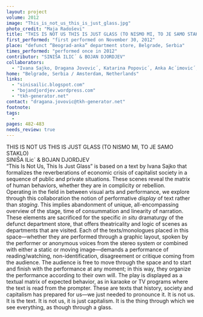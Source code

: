 ```yaml
---
layout: project
volume: 2012
image: "This_is_not_us_this_is_just_glass.jpg"
photo_credit: "Maja Radoševi"
title: "THIS IS NOT US THIS IS JUST GLASS (TO NISMO MI, TO JE SAMO STAKLO)"
first_performed: "first performed on November 30, 2012"
place: "defunct “Beograd-anka” department store, Belgrade, Serbia"
times_performed: "performed once in 2012"
contributor: "SINIŠA ILIC´ & BOJAN DJORDJEV"
collaborators: 
  - "Ivana Sajko, Dragana Jovovic´, Katarina Popovic´, Anka Ac´imovic´, Pavle Cˇemerikic´, Andrijana Đord-evic´, Andrej Kovacˇic´, Vasilije Krstic´, Nad-a Marjanovic´, Ivana Markovic´, Nina Mrda, Aleksandra Pavic´, Pavle Simovic´, Miloš Timotijevic´, Luka Zoric´, Cˇarni Đeric´, Dragica Đjord-ev, Nebojša Vukelic´, Dragan Arsic´, TkH—Walking Theory"
home: "Belgrade, Serbia / Amsterdam, Netherlands"
links: 
  - "sinisailic.blogspot.com"
  - "bojandjordjev.wordpress.com"
  - "tkh-generator.net"
contact: "dragana.jovovic@tkh-generator.net"
footnote: 
tags: 
  - 
pages: 482-483
needs_review: true
---
```


 THIS IS NOT US THIS IS JUST GLASS (TO NISMO MI, TO JE SAMO STAKLO)  
 SINIŠA ILic´ &amp; BOJAN DJORDJEV  
 “This Is Not Us, This Is Just Glass” is based on a text by Ivana Sajko that formalizes the reverberations of economic crisis of capitalist society in a sequence of public and private situations. These scenes reveal the matrix of human behaviors, whether they are in complicity or rebellion.  
 Operating in the field in between visual arts and performance, we explore through this collaboration the notion of performative <em>display</em> of text rather than <em>staging</em>. This implies abandonment of unique, all-encompassing overview of the stage, time of consummation and linearity of narration. These elements are sacrificed for the specific <em>in situ</em> dramaturgy of the defunct department store, that offers theatricality and logic of scenes as departments that are visited. Each of the texts/monologues placed in this space—whether they are performed through a graphic layout, spoken by the performer or anonymous voices from the stereo system or combined with either a static or moving image—demands a performance of reading/watching, non-identification, disagreement or critique coming from the audience. The audience is free to move through the space and to start and finish with the performance at any moment; in this way, they organize the performance according to their own will. 
 The play is displayed as a textual matrix of expected behavior, as in karaoke or TV programs where the text is read from the prompter. These are texts that history, society and capitalism has prepared for us—we just needed to pronounce it. It is not us. It is the text. It is not us, it is just capitalism. It is the thing through which we see everything, as though through a glass. 
